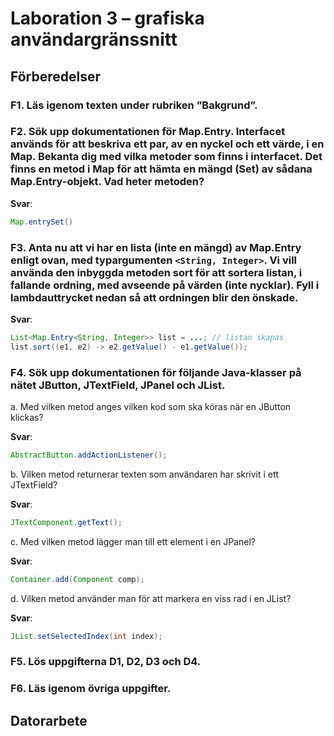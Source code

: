 # Laboration 3 – grafiska användargränssnitt

## Förberedelser

### F1. Läs igenom texten under rubriken ”Bakgrund”.

### F2. Sök upp dokumentationen för Map.Entry. Interfacet används för att beskriva ett par, av en nyckel och ett värde, i en Map. Bekanta dig med vilka metoder som finns i interfacet. Det finns en metod i Map för att hämta en mängd (Set) av sådana Map.Entry-objekt. Vad heter metoden?

**Svar**:

```java
Map.entrySet()
```

### F3. Anta nu att vi har en lista (inte en mängd) av Map.Entry enligt ovan, med typargumenten `<String, Integer>`. Vi vill använda den inbyggda metoden sort för att sortera listan, i fallande ordning, med avseende på värden (inte nycklar). Fyll i lambdauttrycket nedan så att ordningen blir den önskade.

**Svar**:

```java
List<Map.Entry<String, Integer>> list = ...; // listan skapas
list.sort((e1, e2) -> e2.getValue() - e1.getValue());
```

### F4. Sök upp dokumentationen för följande Java-klasser på nätet JButton, JTextField, JPanel och JList.

a. Med vilken metod anges vilken kod som ska köras när en JButton klickas?

**Svar**:

```java
AbstractButton.addActionListener();
```

b. Vilken metod returnerar texten som användaren har skrivit i ett JTextField?

**Svar**:

```java
JTextComponent.getText();
```

c. Med vilken metod lägger man till ett element i en JPanel?

**Svar**:

```java
Container.add(Component comp);
```

d. Vilken metod använder man för att markera en viss rad i en JList?

**Svar**:

```java
JList.setSelectedIndex​(int index);
```

### F5. Lös uppgifterna D1, D2, D3 och D4.

### F6. Läs igenom övriga uppgifter.

## Datorarbete
